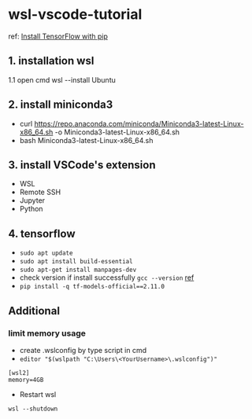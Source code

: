 # wsl-vscode-tutorial
ref: [Install TensorFlow with pip](https://www.tensorflow.org/install/pip)
## 1. installation wsl
1.1 open cmd
wsl --install Ubuntu

## 2. install miniconda3
- curl https://repo.anaconda.com/miniconda/Miniconda3-latest-Linux-x86_64.sh -o Miniconda3-latest-Linux-x86_64.sh
- bash Miniconda3-latest-Linux-x86_64.sh

## 3. install VSCode's extension
- WSL
- Remote SSH
- Jupyter
- Python

## 4. tensorflow
- `sudo apt update`
- `sudo apt install build-essential`
- `sudo apt-get install manpages-dev`
- check version if install successfully `gcc --version` [ref](https://linuxize.com/post/how-to-install-gcc-on-ubuntu-20-04/)
- `pip install -q tf-models-official==2.11.0`

## Additional
### limit memory usage
- create .wslconfig by type script in cmd
- `editor "$(wslpath "C:\Users\<YourUsername>\.wslconfig")"`
```
[wsl2]
memory=4GB
```
- Restart wsl
```
wsl --shutdown
```
